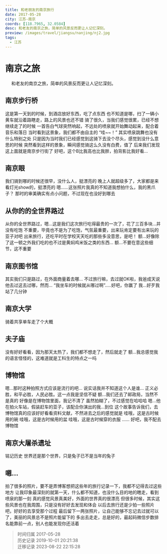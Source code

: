 ```yaml
---
title: 和老朋友的南京旅行
date: 2017-05-28
city: 江苏-南京
coords: [118.7965, 32.0584]
desc: 和老友的南京之旅，简单的风景反而更让人记忆深刻。
preview: /images/travel/jiangsu/nanjing/nj2.jpg
tags: 
  - 江苏
---
```


# 南京之旅

<span>
&nbsp;&nbsp;&nbsp;&nbsp;
和老友的南京之旅，简单的风景反而更让人记忆深刻。
</span>

<!-- more -->

## 南京步行桥

这是第一天到的时候，到酒店放好东西，吃了点东西
也不知道是哪，扫了一辆小黄车就沿着路瞎走，路上的风景也还不错
骑了很久，当我们感觉很累，已经不想继续走了的时候
一首告白气球突然响起，不远处的喷泉就开始舞动起来，配合着音乐和落日
当时看到这景象，我们都不由自主的 “哇~~！”
其实喷泉跳舞也没有什么特别之处
只是因为当时我们已经感觉到这骑下去没个尽头，感觉到没什么意思的时候
突然看到这样的景象，瞬间感觉骑这么久没有白费，值了
后来我们发现这上面就是南京步行街了
<ImgItem src="/images/travel/jiangsu/nanjing/nj4.jpg" />
<ImgItem src="/images/travel/jiangsu/nanjing/nj5.jpg" />
好吧，这个B比我高也比我胖，拍背影比我好看...
<ImgItem src="/images/travel/jiangsu/nanjing/dan2.jpg" />
<ImgItem src="/images/travel/jiangsu/nanjing/me2.jpg" />

## 南京眼

我们骑到哪的时候还很早，没什么人，挺漂亮的
<ImgItem src="/images/travel/jiangsu/nanjing/dan1.jpg" />
<ImgItem src="/images/travel/jiangsu/nanjing/me1.jpg" />
晚上人就超级多了，大家都是来看灯光show的，挺漂亮的
<ImgItem src="/images/travel/jiangsu/nanjing/nj3.jpg" />
<ImgItem src="/images/travel/jiangsu/nanjing/nj2.jpg" />
嗯......这张照片我真的不知道我想拍什么，我的黑爪子？
那时的审美确实有点小问题，不过现在也没好到哪去
<ImgItem src="/images/travel/jiangsu/nanjing/s.jpg" />

## 从你的的全世界路过

从你的全世界路过，嗯...这是我们这次旅行吃得最贵的一次了，花了三百多块...并没有吃饱
不重要，毕竟也不是为了吃饱，气氛最重要，出来玩肯定要有出来玩的亚子对吧
出来旅行，还吃平时在学校天天吃的那些多没意思，是吧！
额...好像除了这一顿之外我们吃的也不过是黄焖鸡米饭之类的东西...
额...不要在意这些细节，这不重要
<ImgItem src="/images/travel/jiangsu/nanjing/c.jpg" />

## 南京图书馆

其实我们只是路过，在外面商量着去哪...
不过旅行嘛，去过就OK啦，我爸成天说他去过这去过哪，然而...
“我坐车的时候就从哪过啊”.....好吧，你赢了
我...好歹我站了几分钟
<ImgItem src="/images/travel/jiangsu/nanjing/nj1.jpg" />

## 南京大学

骑着共享单车走了个大概
<ImgItem src="/images/travel/jiangsu/nanjing/nj.jpg" />

## 夫子庙

没有好好看看，因为那天太热了，我们都不想走了，然后就走了
额...我总感觉我的语言怪怪的，这难道就是工科生的特点之一吗
<ImgItem src="/images/travel/jiangsu/nanjing/fzm.jpg" />

## 博物馆

嗯...那时这种拍照方式应该是流行的吧...
说实话我并不知道这个人是谁...
<ImgItem src="/images/travel/jiangsu/nanjing/me4.jpg" />
<ImgItem src="/images/travel/jiangsu/nanjing/dan3.jpg" />
正义必胜，和平必胜，人民必胜。这一点我是坚信不疑
<ImgItem src="/images/travel/jiangsu/nanjing/w.jpg" />
额...我们还去了邮政局，当然不是真的
<ImgItem src="/images/travel/jiangsu/nanjing/y.jpg" />
好像是在博物馆里面，我记不清了
虽然拍糊了，不过感觉在哈哈哈
<ImgItem src="/images/travel/jiangsu/nanjing/me3.jpg" />
嗯...他在拍火车站，假装赶车的亚子，该配合你演出的我...到位
<ImgItem src="/images/travel/jiangsu/nanjing/h.jpg" />
这个故事告诉我们，去博物馆真的应该好好看看资料文献，不然进去之后的感觉就是
哇哦，这是古时候用的碗
哇哦，这是古时候用的盆
哇哦，这是古时候穿的衣服
......
好吧，我不配去博物馆

## 南京大屠杀遗址

铭记历史
<ImgItem src="/images/travel/jiangsu/nanjing/p1.jpg" />
世界还是那个世界，只是兔子已不是当年的兔子

## 嗯...

拍了很多的照片，要不是弄博客想把这些年的旅行记录一下，我都不记得去过这些地方
让我印象最深刻的就第一天，什么都不知道，也没什么目的地的瞎走，看到喷泉的那一刻
真的感觉风景真美好，外面的世界真的很漂亮
但很多时候，其实这些风景也在我周围，只是没有好好去发现和体会
以后去旅行还是少拍一些照片吧，好好的去享受那个过程
最后留下一两张照片，让自己能够不忘记去过就可以了，美丽的风景总不是照片能留下的
多出去走走，总是好的，最起码微信步数排名能靠前一点，别人也能发现你还活着

> 时间归属 2017-05-28<br/>
> 历史记录 2019-10-01 20:21:38<br/>
> 迁移记录 2023-08-22 22:15:28
